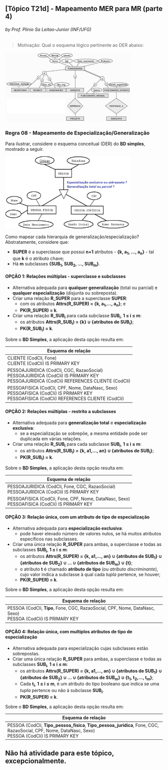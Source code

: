 ## [Tópico T21d] - Mapeamento MER para MR (parte 4)
###### *by Prof. Plinio Sa Leitao-Junior (INF/UFG)*

> Motivação: Qual o esquema lógico pertinente ao DER abaixo:

<img src="../media/fig-der-especializacao-3.jpg" width="400">

### Regra 08 - Mapeamento de Especialização/Generalização

Para ilustrar, considere o esquema conceitual (DER) do **BD simples**, mostrado a seguir.

<img src="../media/fig-der-especializacao-4.jpg" width="400">

Como mapear cada hierarquia de generalização/especialização?<br>
Abstratamente, considere que:
- **SUPER** é a superclasse que possui **n+1** atributos - **{k, a<sub>1</sub>, ..., a<sub>n</sub>}** - tal que **k** é o atributo chave;
- Há **m** subclasses **{SUB<sub>1</sub>, SUB<sub>2</sub>, ..., SUB<sub>m</sub>}**.

#### OPÇÃO 1: Relações múltiplas - superclasse e subclasses

- Alternativa adequada para **qualquer generalização** (total ou parcial) e **qualquer especialização** (disjunta ou sobreposta).
- Criar uma relação **R_SUPER** para a superclasse **SUPER**:
  - com os atributos **Attrs(R_SUPER) = {k, a<sub>1</sub>,…, a<sub>n</sub>}**; e
  - **PK(R_SUPER) = k**.
- Criar uma relação **R_SUB<sub>i</sub>** para cada subclasse **SUB<sub>i</sub>**, **1 ≤ i ≤ m**:
  - os atributos **Attrs(R_SUB<sub>i</sub>) = {k} ∪ {atributos de SUB<sub>i</sub>}**;
  - **PK(R_SUB<sub>i</sub>) = k**.

Sobre o **BD Simples**, a aplicação desta opção resulta em:

|Esquema de relação|
|-|
|CLIENTE (CodCli, Fone)<br>CLIENTE (CodCli) IS PRIMARY KEY|
|PESSOAJURIDICA (CodCli, CGC, RazaoSocial)<br>PESSOAJURIDICA (CodCli) IS PRIMARY KEY<br>PESSOAJURIDICA (CodCli) REFERENCES CLIENTE (CodCli)|
|PESSOAFISICA (CodCli, CPF, Nome, DataNasc, Sexo)<br>PESSOAFISICA (CodCli) IS PRIMARY KEY<br>PESSOAFISICA (CodCli) REFERENCES CLIENTE (CodCli)|

#### OPÇÃO 2: Relações múltiplas - restrito a subclasses

- Alternativa adequada para **generalização total** e **especialização exclusiva**:
  - se a especialização se sobrepõe, a mesma entidade pode ser duplicada em várias relações.
- Criar uma relação **R_SUB<sub>i</sub>** para cada subclasse **SUB<sub>i</sub>**, **1 ≤ i ≤ m**:
  - os atributos **Attrs(R_SUB<sub>i</sub>) = {k, a1,…, an} ∪ {atributos de SUB<sub>i</sub>}**;
  - **PK(R_SUB<sub>i</sub>) = k**.

Sobre o **BD Simples**, a aplicação desta opção resulta em:

|Esquema de relação|
|-|
|PESSOAJURIDICA (CodCli, Fone, CGC, RazaoSocial)<br>PESSOAJURIDICA (CodCli) IS PRIMARY KEY|
|PESSOAFISICA (CodCli, Fone, CPF, Nome, DataNasc, Sexo)<br>PESSOAFISICA (CodCli) IS PRIMARY KEY|

#### OPÇÃO 3: Relação única, com um atributo de tipo de especialização

- Alternativa adequada para **especialização exclusiva**:
  - pode haver elevado número de valores nulos, se há muitos atributos específicos nas subclasses.
- Criar uma única relação **R_SUPER** para ambas, a superclasse e todas as subclasses **SUB<sub>i</sub>**, **1 ≤ i ≤ m**:
  - os atributos **Attrs(R_SUPER) = {k, a1,…, an} ∪ {atributos de SUB<sub>1</sub>} ∪ {atributos de SUB<sub>2</sub>} ∪ ... ∪ {atributos de SUB<sub>m</sub>} ∪ {t}**;
  - o atributo **t** é chamado **atributo de tipo** (ou _atributo discriminante_), cujo valor indica a subclasse à qual cada _tupla_ pertence, se houver;
  - **PK(R_SUPER) = k**.

Sobre o **BD Simples**, a aplicação desta opção resulta em:

|Esquema de relação|
|-|
|PESSOA (CodCli, **Tipo**, Fone, CGC, RazaoSocial, CPF, Nome, DataNasc, Sexo)<br>PESSOA (CodCli) IS PRIMARY KEY|

#### OPÇÃO 4: Relação única, com multiplos atributos de tipo de especialização

- Alternativa adequada para especialização cujas subclasses estão sobrepostas.
- Criar uma única relação **R_SUPER** para ambas, a superclasse e todas as subclasses **SUB<sub>i</sub>**, **1 ≤ i ≤ m**:
  - os atributos **Attrs(R_SUPER) = {k, a1,…, an} ∪ {atributos de SUB<sub>1</sub>} ∪ {atributos de SUB<sub>2</sub>} ∪ ... ∪ {atributos de SUB<sub>m</sub>} ∪ {t<sub>1</sub>, t<sub>2</sub>,…, t<sub>m</sub>}**;
  - Cada **t<sub>i</sub>**, **1 ≤ i ≤ m**, é um atributo do tipo booleano que indica se uma _tupla_ pertence ou não à subclasse **SUB<sub>i</sub>**.
  - **PK(R_SUPER) = k**.

Sobre o **BD Simples**, a aplicação desta opção resulta em:

|Esquema de relação|
|-|
|PESSOA (CodCli, **Tipo_pessoa_fisica**, **Tipo_pessoa_juridica**, Fone, CGC, RazaoSocial, CPF, Nome, DataNasc, Sexo)<br>PESSOA (CodCli) IS PRIMARY KEY|

## Não há atividade para este tópico, excepcionalmente.

